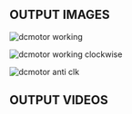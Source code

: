 ## OUTPUT IMAGES


![dcmotor working](https://user-images.githubusercontent.com/94243541/144359828-ce13239a-8e28-4445-b247-8a13f33c815d.png)


![dcmotor working clockwise](https://user-images.githubusercontent.com/94243541/144359864-b2bbd3d6-c33a-4f47-9849-21492ae120b4.png)


![dcmotor anti clk](https://user-images.githubusercontent.com/94243541/144359909-8372bd5c-296f-44d3-9f60-ae0bae1d30fe.png)


## OUTPUT VIDEOS
